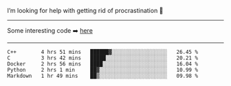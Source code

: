 I’m looking for help with getting rid of procrastination 🤔

-----

Some interesting code :arrow_right: [here](https://github.com/zhen8838/playground)

-----

<!--START_SECTION:waka-->
```text
C++        4 hrs 51 mins   ██████▓░░░░░░░░░░░░░░░░░░   26.45 % 
C          3 hrs 42 mins   █████░░░░░░░░░░░░░░░░░░░░   20.21 % 
Docker     2 hrs 56 mins   ████░░░░░░░░░░░░░░░░░░░░░   16.04 % 
Python     2 hrs 1 min     ██▓░░░░░░░░░░░░░░░░░░░░░░   10.99 % 
Markdown   1 hr 49 mins    ██▒░░░░░░░░░░░░░░░░░░░░░░   09.98 % 
```
<!--END_SECTION:waka-->

<!--
**zhen8838/zhen8838** is a ✨ _special_ ✨ repository because its `README.md` (this file) appears on your GitHub profile.

Here are some ideas to get you started:

- 🔭 I’m currently working on ...
- 🌱 I’m currently learning ...
- 👯 I’m looking to collaborate on ...
 ...
- 💬 Ask me about ...
- 📫 How to reach me: ...
- 😄 Pronouns: ...
- ⚡ Fun fact: ...
-->
